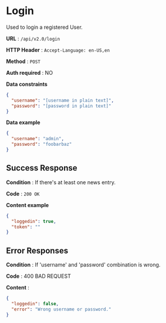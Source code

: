 # Login

Used to login a registered User.

**URL** : `/api/v2.0/login`

**HTTP Header** : `Accept-Language: en-US,en`

**Method** : `POST`

**Auth required** : NO

**Data constraints**

```json
{
  "username": "[username in plain text]",
  "password": "[password in plain text]"
}
```

**Data example**

```json
{
  "username": "admin",
  "password": "foobarbaz"
}
```

## Success Response

**Condition** : If there's at least one news entry.

**Code** : `200 OK`

**Content example**

```json
{
  "loggedin": true,
  "token": ""
}
```

## Error Responses

**Condition** : If 'username' and 'password' combination is wrong.

**Code** : 400 BAD REQUEST

**Content** :

```json
{
  "loggedin": false,
  "error": "Wrong username or password."
}
```
